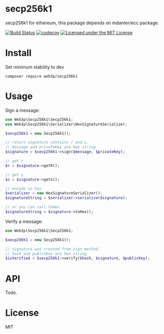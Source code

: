 # secp256k1
secp256k1 for ethereum, this package depends on mdanter/ecc package.

[![Build Status](https://travis-ci.org/web3p/secp256k1.svg?branch=master)](https://travis-ci.org/web3p/secp256k1)
[![codecov](https://codecov.io/gh/web3p/secp256k1/branch/master/graph/badge.svg)](https://codecov.io/gh/web3p/secp256k1)
[![Licensed under the MIT License](https://img.shields.io/badge/License-MIT-blue.svg)](https://github.com/web3p/secp256k1/blob/master/LICENSE)

# Install

Set minimum stability to dev
```
composer require web3p/secp256k1
```

# Usage

Sign a message:
```php
use Web3p\Secp256k1\Secp256k1;
use Web3p\Secp256k1\Serializer\HexSignatureSerializer;

$secp256k1 = new Secp256k1();

// return signature contains r and s.
// message and privateKey are hex string
$signature = $secp256k1->sign($message, $privateKey);

// get r
$r = $signature->getR();

// get s
$s = $signature->getS();

// encode to hex
$serializer = new HexSignatureSerializer();
$signatureString = $serializer->serialize($signature);

// or you can call toHex
$signatureString = $signature->toHex();
```

Verify a message:
```php
use Web3p\Secp256k1\Secp256k1;

$secp256k1 = new Secp256k1();

// signature was created from sign method.
// hash and publicKey are hex string
$isVerified = $secp256k1->verify($hash, $signature, $publicKey);
```

# API

Todo.

# License
MIT

